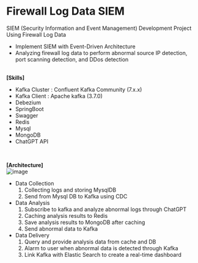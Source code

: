# Firewall Log Data SIEM 
SIEM (Security Information and Event Management) Development Project Using Firewall Log Data </br>
- Implement SIEM with Event-Driven Architecture
- Analyzing firewall log data to perform abnormal source IP detection, port scanning detection, and DDos detection
</br></br>

**[Skills]**</br>
- Kafka Cluster : Confluent Kafka Community (7.x.x)</br>
- Kafka Client : Apache kafka (3.7.0)</br>
- Debezium</br>
- SpringBoot</br>
- Swagger</br>
- Redis</br>
- Mysql</br>
- MongoDB</br>
- ChatGPT API</br>

</br>

**[Architecture]** 
</br>
![image](https://github.com/LimHyunJune/firewall-log-data-siem/assets/48524793/590a9fff-07bd-40fe-9e03-8579f8a56459)
<br>
- Data Collection </br>
  1. Collecting logs and storing MysqlDB</br>
  2. Send from Mysql DB to Kafka using CDC</br>
- Data Analysis </br>
  1. Subscribe to kafka and analyze abnormal logs through ChatGPT </br>
  2. Caching analysis results to Redis </br>
  3. Save analysis results to MongoDB after caching </br>
  4. Send abnormal data to Kafka </br>
- Data Delivery </br>
  1. Query and provide analysis data from cache and DB
  2. Alarm to user when abnormal data is detected through Kafka
  3. Link Kafka with Elastic Search to create a real-time dashboard

